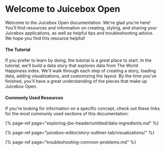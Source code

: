 # Welcome to Juicebox Open

Welcome to the Juicebox Open documentation. We're glad you're here! You'll find resources and information on creating, styling, and sharing your Juicebox applications, as well as helpful tips and troubleshooting advice. We hope you find this resource helpful! 

#### The Tutorial

If you prefer to learn by doing, the tutorial is a great place to start. In the tutorial, we'll build a data story that explores data from The World Happiness index. We'll walk through each step of creating a story, loading data, adding visualizations, and customizing the layout. By the time you've finished, you'll have a great understanding of the pieces that make up Juicebox Open. 

#### Commonly Used Resources

If you're looking for information on a specific concept, check out these links for the most commonly used sections of this documentation:

{% page-ref page="exploring-jbo-header/untitled/data-ingredients.md" %}

{% page-ref page="juicebox-editor/story-outliner-tab/visualizations/" %}

{% page-ref page="troubleshooting-common-problems.md" %}







